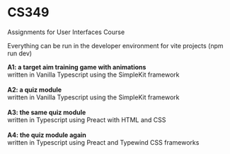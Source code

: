 # CS349
Assignments for User Interfaces Course

Everything can be run in the developer environment for vite projects (npm run dev)

**A1: a target aim training game with animations**
</br>written in Vanilla Typescript using the SimpleKit framework
</br></br>**A2: a quiz module**
</br>written in Vanilla Typescript using the SimpleKit framework
</br></br>**A3: the same quiz module**
</br>written in Typescript using Preact with HTML and CSS
</br></br>**A4: the quiz module again**
</br>written in Typescript using Preact and Typewind CSS frameworks
